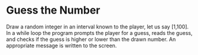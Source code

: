 # Guess the Number
Draw a random integer in an interval known to the player, let us say [1,100]. In a while loop the program prompts the player for a guess, reads the guess, and checks if the guess is higher or lower than the drawn number. An appropriate message is written to the screen.
